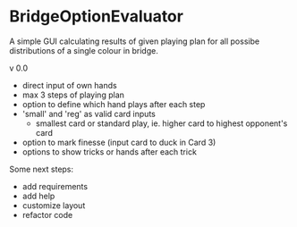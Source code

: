 # BridgeOptionEvaluator

A simple GUI calculating results of given playing plan for all possibe distributions of a single colour in bridge.

v 0.0
* direct input of own hands
* max 3 steps of playing plan
* option to define which hand plays after each step
* 'small' and 'reg' as valid card inputs 
  - smallest card or standard play, ie. higher card to highest opponent's card
* option to mark finesse (input card to duck in Card 3)
* options to show tricks or hands after each trick

Some next steps:
* add requirements
* add help
* customize layout
* refactor code


